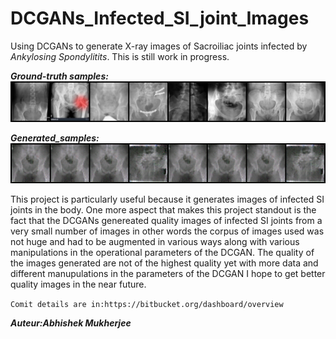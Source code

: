 # DCGANs_Infected_SI_joint_Images
Using DCGANs to generate X-ray images of Sacroiliac joints infected by _Ankylosing Spondylitits_. 
This is still work in progress. 

***Ground-truth samples:***
![](real_samples.png)

***Generated_samples:***
![](fake_samples_epoch_1998.png)

This project is particularly useful because it generates images of infected SI joints in the body. One more aspect that makes this project standout is the fact that the DCGANs genereated quality images of infected SI joints from a very small number of images in other words the corpus of images used was not huge and had to be augmented in various ways along with various manipulations in the operational parameters of the DCGAN. The quality of the images generated are not of the highest quality yet with more data and different manupulations in the parameters of the DCGAN I hope to get better quality images in the near future. 

`Comit details are in:https://bitbucket.org/dashboard/overview`

***Auteur:Abhishek Mukherjee***
